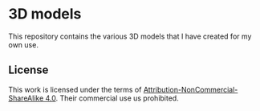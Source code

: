 # 3D models

This repository contains the various 3D models that I have created for my own use. 

## License

This work is licensed under the terms of 
[Attribution-NonCommercial-ShareAlike 4.0](https://creativecommons.org/licenses/by-nc-sa/4.0/). 
Their commercial use us prohibited.
